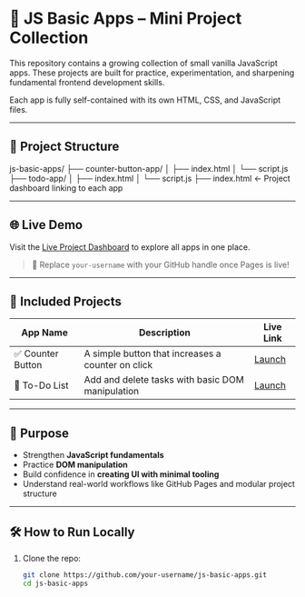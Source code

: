 # 🚀 JS Basic Apps – Mini Project Collection

This repository contains a growing collection of small vanilla JavaScript apps. These projects are built for practice, experimentation, and sharpening fundamental frontend development skills.

Each app is fully self-contained with its own HTML, CSS, and JavaScript files.

---

## 📂 Project Structure

js-basic-apps/
├── counter-button-app/
│ ├── index.html
│ └── script.js
├── todo-app/
│ ├── index.html
│ └── script.js
├── index.html ← Project dashboard linking to each app


---

## 🌐 Live Demo

Visit the [Live Project Dashboard](https://your-username.github.io/js-basic-apps/) to explore all apps in one place.

> 📌 Replace `your-username` with your GitHub handle once Pages is live!

---

## 🧩 Included Projects

| App Name | Description | Live Link |
|----------|-------------|-----------|
| ✅ Counter Button | A simple button that increases a counter on click | [Launch](./counter-button-app/) |
| 📝 To-Do List      | Add and delete tasks with basic DOM manipulation | [Launch](./todo-app/) |

---

## 🎯 Purpose

- Strengthen **JavaScript fundamentals**
- Practice **DOM manipulation**
- Build confidence in **creating UI with minimal tooling**
- Understand real-world workflows like GitHub Pages and modular project structure

---

## 🛠️ How to Run Locally

1. Clone the repo:

   ```bash
   git clone https://github.com/your-username/js-basic-apps.git
   cd js-basic-apps
